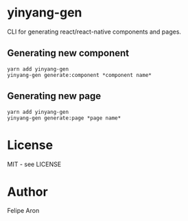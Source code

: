 # yinyang-gen

CLI for generating react/react-native components and pages.

## Generating new component

```
yarn add yinyang-gen
yinyang-gen generate:component *component name*
```

## Generating new page

```
yarn add yinyang-gen
yinyang-gen generate:page *page name*
```

# License

MIT - see LICENSE

# Author

Felipe Aron


